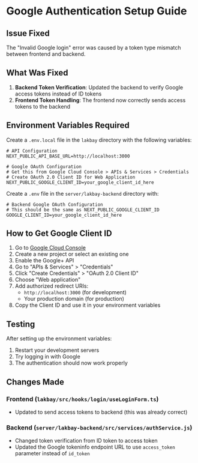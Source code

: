 # Google Authentication Setup Guide

## Issue Fixed
The "Invalid Google login" error was caused by a token type mismatch between frontend and backend.

## What Was Fixed
1. **Backend Token Verification**: Updated the backend to verify Google access tokens instead of ID tokens
2. **Frontend Token Handling**: The frontend now correctly sends access tokens to the backend

## Environment Variables Required

Create a `.env.local` file in the `lakbay` directory with the following variables:

```env
# API Configuration
NEXT_PUBLIC_API_BASE_URL=http://localhost:3000

# Google OAuth Configuration
# Get this from Google Cloud Console > APIs & Services > Credentials
# Create OAuth 2.0 Client ID for Web Application
NEXT_PUBLIC_GOOGLE_CLIENT_ID=your_google_client_id_here
```

Create a `.env` file in the `server/lakbay-backend` directory with:

```env
# Backend Google OAuth Configuration
# This should be the same as NEXT_PUBLIC_GOOGLE_CLIENT_ID
GOOGLE_CLIENT_ID=your_google_client_id_here
```

## How to Get Google Client ID

1. Go to [Google Cloud Console](https://console.cloud.google.com/)
2. Create a new project or select an existing one
3. Enable the Google+ API
4. Go to "APIs & Services" > "Credentials"
5. Click "Create Credentials" > "OAuth 2.0 Client ID"
6. Choose "Web application"
7. Add authorized redirect URIs:
   - `http://localhost:3000` (for development)
   - Your production domain (for production)
8. Copy the Client ID and use it in your environment variables

## Testing

After setting up the environment variables:

1. Restart your development servers
2. Try logging in with Google
3. The authentication should now work properly

## Changes Made

### Frontend (`lakbay/src/hooks/login/useLoginForm.ts`)
- Updated to send access tokens to backend (this was already correct)

### Backend (`server/lakbay-backend/src/services/authService.js`)
- Changed token verification from ID token to access token
- Updated the Google tokeninfo endpoint URL to use `access_token` parameter instead of `id_token`

